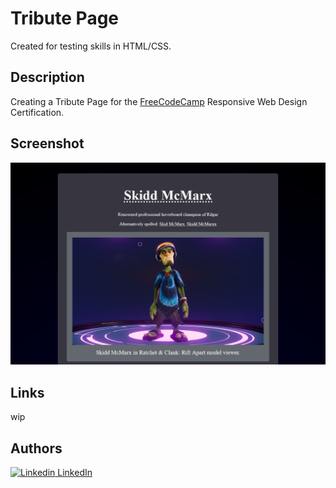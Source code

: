 # Tribute Page

Created for testing skills in HTML/CSS.

## Description

Creating a Tribute Page for the [FreeCodeCamp](https://www.freecodecamp.org/) Responsive Web Design Certification.


## Screenshot

![Desktop Screenshot](./desktop-screenshot.png)

## Links

wip

## Authors

[![Linkedin](https://i.stack.imgur.com/gVE0j.png) LinkedIn](https://www.linkedin.com/in/john-csm-tate/)
